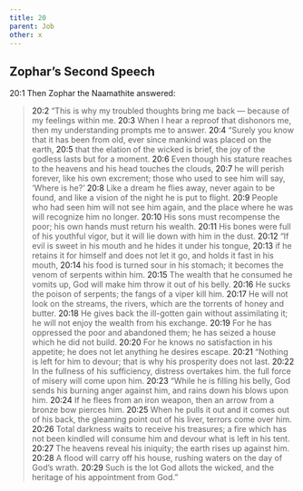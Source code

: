 ```yaml
---
title: 20
parent: Job
other: x
---
```



## Zophar’s Second Speech 

<a name="20:1">20:1</a> Then Zophar the Naamathite answered:

> <a name="20:2">20:2</a> “This is why my troubled thoughts bring me back 
> — because of my feelings within me.
> <a name="20:3">20:3</a> When I hear a reproof that dishonors me,
> then my understanding prompts me to answer.
> <a name="20:4">20:4</a> “Surely you know that it has been from old,
> ever since mankind was placed on the earth,
> <a name="20:5">20:5</a> that the elation of the wicked is brief,
> the joy of the godless lasts but for a moment.
> <a name="20:6">20:6</a> Even though his stature reaches to the heavens
> and his head touches the clouds,
> <a name="20:7">20:7</a> he will perish forever, like his own excrement;
> those who used to see him will say, ‘Where is he?’
> <a name="20:8">20:8</a> Like a dream he flies away, never again to be found,
> and like a vision of the night he is put to flight.
> <a name="20:9">20:9</a> People who had seen him will not see him again,
> and the place where he was
> will recognize him no longer.
> <a name="20:10">20:10</a> His sons must recompense the poor;
> his own hands must return his wealth.
> <a name="20:11">20:11</a> His bones were full of his youthful vigor,
> but it will lie down with him in the dust.
> <a name="20:12">20:12</a> “If evil is sweet in his mouth
> and he hides it under his tongue,
> <a name="20:13">20:13</a> if he retains it for himself
> and does not let it go,
> and holds it fast in his mouth,
> <a name="20:14">20:14</a> his food is turned sour in his stomach;
> it becomes the venom of serpents within him.
> <a name="20:15">20:15</a> The wealth that he consumed he vomits up,
> God will make him throw it out of his belly.
> <a name="20:16">20:16</a> He sucks the poison of serpents;
> the fangs of a viper kill him.
> <a name="20:17">20:17</a> He will not look on the streams,
> the rivers, which are the torrents
> of honey and butter.
> <a name="20:18">20:18</a> He gives back the ill-gotten gain
> without assimilating it;
> he will not enjoy the wealth from his exchange.
> <a name="20:19">20:19</a> For he has oppressed the poor and abandoned them;
> he has seized a house which he did not build.
> <a name="20:20">20:20</a> For he knows no satisfaction in his appetite;
> he does not let anything he desires escape.
> <a name="20:21">20:21</a> “Nothing is left for him to devour;
> that is why his prosperity does not last.
> <a name="20:22">20:22</a> In the fullness of his sufficiency,
> distress overtakes him.
> the full force of misery will come upon him.
> <a name="20:23">20:23</a> “While he is filling his belly,
> God sends his burning anger against him,
> and rains down his blows upon him.
> <a name="20:24">20:24</a> If he flees from an iron weapon,
> then an arrow from a bronze bow pierces him.
> <a name="20:25">20:25</a> When he pulls it out and it comes out of his back,
> the gleaming point out of his liver,
> terrors come over him.
> <a name="20:26">20:26</a> Total darkness waits to receive his treasures;
> a fire which has not been kindled
> will consume him
> and devour what is left in his tent.
> <a name="20:27">20:27</a> The heavens reveal his iniquity;
> the earth rises up against him.
> <a name="20:28">20:28</a> A flood will carry off his house,
> rushing waters on the day of God’s wrath.
> <a name="20:29">20:29</a> Such is the lot God allots the wicked,
> and the heritage of his appointment from God.”